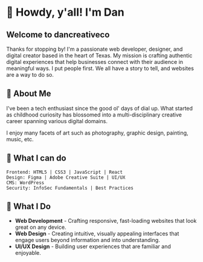 # 🤠 Howdy, y'all! I'm Dan

## Welcome to dancreativeco

Thanks for stopping by! I'm a passionate web developer, designer, and digital creator based in the heart of Texas. My mission is crafting authentic digital experiences that help businesses connect with their audience in meaningful ways. I put people first. We all have a story to tell, and websites are a way to do so.

## 🌵 About Me

I've been a tech enthusiast since the good ol' days of dial up. What started as childhood curiosity has blossomed into a multi-disciplinary creative career spanning various digital domains.

I enjoy many facets of art such as photography, graphic design, painting, music, etc.

## 🔧 What I can do

```
Frontend: HTML5 | CSS3 | JavaScript | React
Design: Figma | Adobe Creative Suite | UI/UX
CMS: WordPress
Security: InfoSec Fundamentals | Best Practices
```

## 🎯 What I Do

* **Web Development** - Crafting responsive, fast-loading websites that look great on any device.
* **Web Design** - Creating intuitive, visually appealing interfaces that engage users beyond information and into understanding.
* **UI/UX Design** - Building user experiences that are familiar and 
enjoyable.